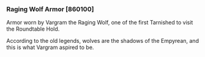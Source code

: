### Raging Wolf Armor [860100]

Armor worn by Vargram the Raging Wolf, one of the first Tarnished to visit the Roundtable Hold.

According to the old legends, wolves are the shadows of the Empyrean, and this is what Vargram aspired to be.